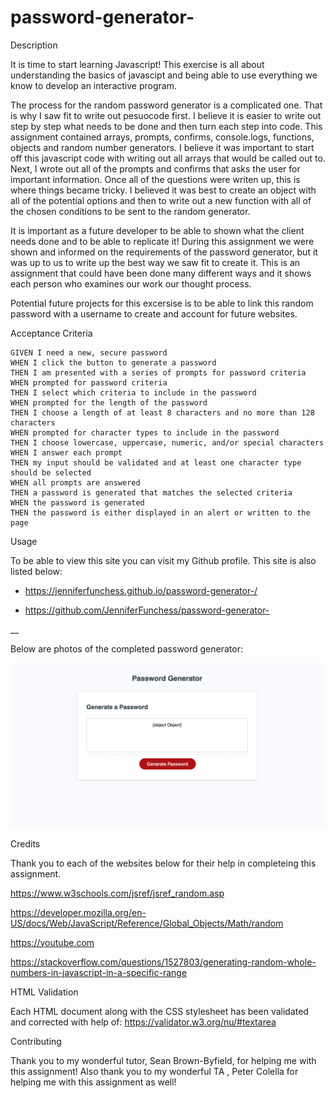 # password-generator-

Description

It is time to start learning Javascript! This exercise is all about understanding the basics of javascipt and being able to use everything we know to develop an interactive program.

The process for the random password generator is a complicated one. That is why I saw fit to write out pesuocode first. I believe it is easier to write out step by step what needs to be done and then turn each step into code. This assignment contained arrays, prompts, confirms, console.logs, functions, objects and random number generators. I believe it was important to start off this javascript code with writing out all arrays that would be called out to. Next, I wrote out all of the prompts and confirms that asks the user for important information. Once all of the questions were writen up, this is where things became tricky. I believed it was best to create an object with all of the potential options and then to write out a new function with all of the chosen conditions to be sent to the random generator.

It is important as a future developer to be able to shown what the client needs done and to be able to replicate it! During this assignment we were shown and informed on the requirements of the password generator, but it was up to us to write up the best way we saw fit to create it. This is an assignment that could have been done many different ways and it shows each person who examines our work our thought process.

Potential future projects for this excersise is to be able to link this random password with a username to create and account for future websites.

Acceptance Criteria

```
GIVEN I need a new, secure password
WHEN I click the button to generate a password
THEN I am presented with a series of prompts for password criteria
WHEN prompted for password criteria
THEN I select which criteria to include in the password
WHEN prompted for the length of the password
THEN I choose a length of at least 8 characters and no more than 128 characters
WHEN prompted for character types to include in the password
THEN I choose lowercase, uppercase, numeric, and/or special characters
WHEN I answer each prompt
THEN my input should be validated and at least one character type should be selected
WHEN all prompts are answered
THEN a password is generated that matches the selected criteria
WHEN the password is generated
THEN the password is either displayed in an alert or written to the page
```

Usage

To be able to view this site you can visit my Github profile. This site is also listed below:

- https://jenniferfunchess.github.io/password-generator-/

- https://github.com/JenniferFunchess/password-generator-

\_\_

Below are photos of the completed password generator:

![passwordGenerator](password-generator.png)

Credits

Thank you to each of the websites below for their help in completeing this assignment.

https://www.w3schools.com/jsref/jsref_random.asp

https://developer.mozilla.org/en-US/docs/Web/JavaScript/Reference/Global_Objects/Math/random

https://youtube.com

https://stackoverflow.com/questions/1527803/generating-random-whole-numbers-in-javascript-in-a-specific-range

HTML Validation

Each HTML document along with the CSS stylesheet has been validated and corrected with help of:
https://validator.w3.org/nu/#textarea

Contributing

Thank you to my wonderful tutor, Sean Brown-Byfield, for helping me with this assignment!
Also thank you to my wonderful TA , Peter Colella for helping me with this assignment as well!
